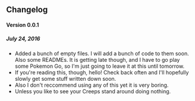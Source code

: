 ## Changelog

#### Version 0.0.1
##### July 24, 2016

* Added a bunch of empty files. I will add a bunch of code to them soon. Also some READMEs. It is getting late though, and I have to go play some Pokemon Go, so I'm just going to leave it at this until tomorrow.
* If you're reading this, though, hello! Check back often and I'll hopefully slowly get some stuff written down soon.
* Also I don't reccommend using any of this yet it is very boring.
* Unless you like to see your Creeps stand around doing nothing.
